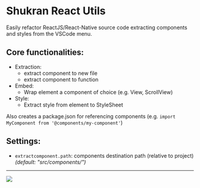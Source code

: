 # Shukran React Utils

Easily refactor ReactJS/React-Native source code extracting components and styles from the VSCode menu.


## Core functionalities:
- Extraction: 
    - extract component to new file
    - extract component to function
- Embed:
    - Wrap element a component of choice (e.g. View, ScrollView)
- Style: 
    - Extract style from element to StyleSheet


Also creates a package.json for referencing components (e.g. `import MyComponent from '@components/my-component'`)


## Settings:
- `extractcomponent.path`: components destination path (relative to project) _(default: "src/components/")_


* * *


![](https://github.com/zucska/extract-component/blob/master/assets/images/extract-component.gif?raw=true)
